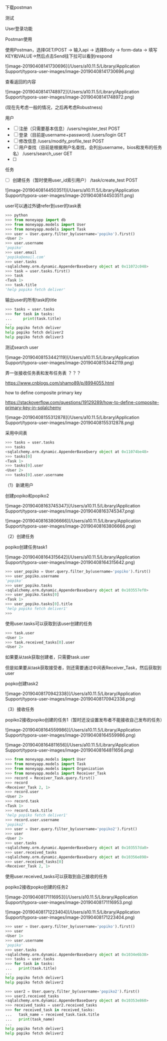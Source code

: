 下载postman

测试

User登录功能

Postman使用

使用Postman，选择GET/POST -> 输入api -> 选择Body -> form-data -> 填写KEY和VALUE->然后点击Send往下拉可以看到respond



![image-20190408141730696](/Users/a10.11.5/Library/Application Support/typora-user-images/image-20190408141730696.png)

查看返回的内容

![image-20190408141748972](/Users/a10.11.5/Library/Application Support/typora-user-images/image-20190408141748972.png)

(现在先考虑一般的情况，之后再考虑Robustness)

用户

- [ ] 注册（只需要基本信息）/users/register_test    POST
- [ ] 登录（目前是username+password)  /users/login    GET
- [ ] 修改信息    /users/modify_profile_test    POST
- [ ] 用户查找（目前是根据用户名查找，会列出username，bios和发布的任务名）   /users/search_user    GET
- [ ] 



任务

- [ ] 创建任务（暂时使用user_id索引用户）    /task/create_test    POST



![image-20190408144503511](/Users/a10.11.5/Library/Application Support/typora-user-images/image-20190408144503511.png)

user可以通过外键refer到user的task表

```python
>>> python
>>> from moneyapp import db
>>> from moneyapp.models import User
>>> from moneyapp.models import Task
>>> user = User.query.filter_by(username='popiko').first()
<User 2>
>>> user.username
'popiko'
>>> user.email
'popiko@email.com'
>>> user.tasks
<sqlalchemy.orm.dynamic.AppenderBaseQuery object at 0x11072c048>
>>> task = user.tasks.first()
>>> task
<Task 1>
>>> task.title
'help popiko fetch deliver'
```

输出user的所有task的title

```python
>>> tasks = user.tasks
>>> for task in tasks:
...     print(task.title)
... 
help popiko fetch deliver
help popiko fetch deliver2
help popiko fetch deliver3
```



测试search user

![image-20190408153442119](/Users/a10.11.5/Library/Application Support/typora-user-images/image-20190408153442119.png)



弄一张接收任务表和发布任务表 ？？？

<https://www.cnblogs.com/shamo89/p/8994055.html>

how to define composite primary key

<https://stackoverflow.com/questions/19129289/how-to-define-composite-primary-key-in-sqlalchemy>

![image-20190408155312878](/Users/a10.11.5/Library/Application Support/typora-user-images/image-20190408155312878.png)

采用中间表

```python
>>> tasks = user.tasks
>>> tasks
<sqlalchemy.orm.dynamic.AppenderBaseQuery object at 0x11074be48>
>>> tasks[0]
<Task 1>
>>> tasks[0].user
<User 2>
>>> tasks[0].user.username
```



（1）新建用户

创建popiko和popiko2

![image-20190408163745347](/Users/a10.11.5/Library/Application Support/typora-user-images/image-20190408163745347.png)

![image-20190408163806666](/Users/a10.11.5/Library/Application Support/typora-user-images/image-20190408163806666.png)



（2）创建任务

popiko创建任务task1

![image-20190408164315642](/Users/a10.11.5/Library/Application Support/typora-user-images/image-20190408164315642.png)

```python
>>> user_popiko = User.query.filter_by(username='popiko').first()
>>> user_popiko.username
'popiko'
>>> user_popiko.tasks
<sqlalchemy.orm.dynamic.AppenderBaseQuery object at 0x103557ef0>
>>> user_popiko.tasks[0]
<Task 1>
>>> user_popiko.tasks[0].title
'help popiko fetch deliver1'
>>> 
```

使用user.tasks可以获取到该user创建的任务

```python
>>> task.user
<User 1>
>>> task.received_tasks[0].user
<User 2>
```

如果要从task获取创建者，只需要task.user

但是如果要从task获取接受者，则还需要通过中间表Receiver_Task，然后获取到user



popko创建task2

![image-20190408170942338](/Users/a10.11.5/Library/Application Support/typora-user-images/image-20190408170942338.png)

（3）接收任务

popiko2接收popiko创建的任务1（暂时还没设置发布者不能接收自己发布的任务）

![image-20190408164559986](/Users/a10.11.5/Library/Application Support/typora-user-images/image-20190408164559986.png)

![image-20190408164811656](/Users/a10.11.5/Library/Application Support/typora-user-images/image-20190408164811656.png)

```python
>>> from moneyapp.models import User
>>> from moneyapp.models import Task
>>> from moneyapp.models import Organization
>>> from moneyapp.models import Receiver_Task
>>> record = Receiver_Task.query.first()
>>> record
<Receiver_Task 2, 1>
>>> record.user
<User 2>
>>> record.task
<Task 1>
>>> record.task.title
'help popiko fetch deliver1'
>>> record.user.username
'popiko2'
>>> user = User.query.filter_by(username='popiko2').first()
>>> user
<User 2>
>>> user.tasks
<sqlalchemy.orm.dynamic.AppenderBaseQuery object at 0x103557da0>
>>> user.received_tasks
<sqlalchemy.orm.dynamic.AppenderBaseQuery object at 0x10356e898>
>>> user.received_tasks[0]
<Receiver_Task 2, 1>
```

使用user.received_tasks可以获取到自己接收的任务



popiko2接收popko创建的任务2

![image-20190408171116953](/Users/a10.11.5/Library/Application Support/typora-user-images/image-20190408171116953.png)



![image-20190408171223404](/Users/a10.11.5/Library/Application Support/typora-user-images/image-20190408171223404.png)

```python
>>> user = User.query.filter_by(username='popiko').first()
>>> user
<User 1>
>>> user.username
'popiko'
>>> user.tasks
<sqlalchemy.orm.dynamic.AppenderBaseQuery object at 0x1034e6b38>
>>> tasks = user.tasks
>>> for task in tasks:
...   print(task.title)
... 
help popiko fetch deliver1
help popiko fetch deliver2
```

```python
>>> user2 = User.query.filter_by(username='popiko2').first()
>>> user2.received_tasks
<sqlalchemy.orm.dynamic.AppenderBaseQuery object at 0x10353e860>
>>> received_tasks = user2.received_tasks
>>> for received_task in received_tasks:
...   task_name = received_task.task.title
...   print(task_name)
... 
help popiko fetch deliver1
help popiko fetch deliver2
```



